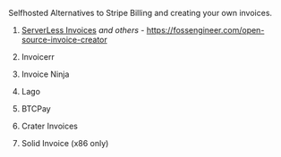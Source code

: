 Selfhosted Alternatives to Stripe Billing and creating your own invoices.

1. [ServerLess Invoices](https://github.com/JAlcocerT/serverless-invoices) *and others* - https://fossengineer.com/open-source-invoice-creator
2. Invoicerr
3. Invoice Ninja
4. Lago

5. BTCPay

6. Crater Invoices
7. Solid Invoice (x86 only)